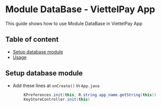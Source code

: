 # Module DataBase - ViettelPay App

This guide shows how to use Module DataBase in ViettelPay App

## Table of content
- [Setup database module](#setup-database-module)
- [Usage](#usage)

## Setup database module
- Add these lines at ```onCreate()``` in ```App.java```
```java
        KPreferences.init(this, R.string.app_name.getString(this))
        KeyStoreController.init(this)
